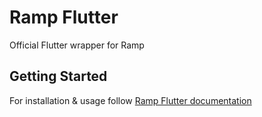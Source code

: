# Ramp Flutter

Official Flutter wrapper for Ramp

## Getting Started

For installation & usage follow [Ramp Flutter documentation](https://docs.ramp.network/mobile/flutter-sdk/)
